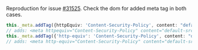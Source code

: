 Reproduction for issue [#31525](https://https://github.com/angular/angular/issues/31525). Check the dom for added meta tag in both cases.

```ts
this._meta.addTag({httpEquiv: 'Content-Security-Policy', content: "default-src 'self';" })
// adds: <meta httpequiv="Content-Security-Policy" content="default-src 'self';">
this._meta.addTag({'http-equiv': 'Content-Security-Policy', content: "default-src 'self';" })
// adds: <meta http-equiv="Content-Security-Policy" content="default-src 'self';">
```